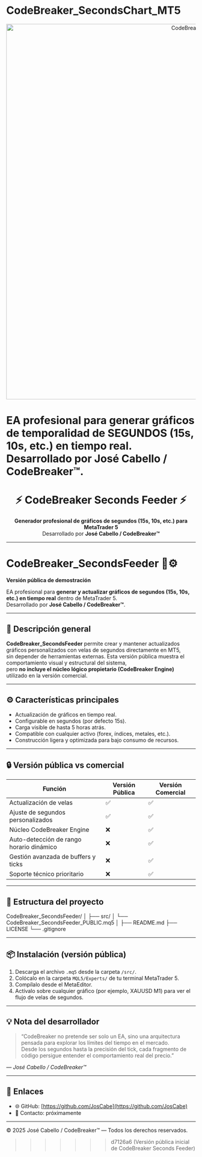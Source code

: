 

# CodeBreaker_SecondsChart_MT5

<p align="center">
  <img src="https://github.com/JosCabe/CodeBreaker_SecondsFeeder/blob/main/CODEBREAKER%20banner111x.png?raw=true" alt="CodeBreaker Banner" width="1000">
</p>

EA profesional para generar gráficos de temporalidad de SEGUNDOS (15s, 10s, etc.) en tiempo real. Desarrollado por José Cabello / CodeBreaker™.
=======


<h1 align="center">⚡ CodeBreaker Seconds Feeder ⚡</h1>
<p align="center">
  <b>Generador profesional de gráficos de segundos (15s, 10s, etc.) para MetaTrader 5</b><br>
  Desarrollado por <b>José Cabello / CodeBreaker™</b>
</p>

---


# CodeBreaker_SecondsFeeder 🧠⚙️  
**Versión pública de demostración**

EA profesional para **generar y actualizar gráficos de segundos (15s, 10s, etc.) en tiempo real** dentro de MetaTrader 5.  
Desarrollado por **José Cabello / CodeBreaker™**.

---

## 🧩 Descripción general

**CodeBreaker_SecondsFeeder** permite crear y mantener actualizados gráficos personalizados con velas de segundos directamente en MT5,  
sin depender de herramientas externas. Esta versión pública muestra el comportamiento visual y estructural del sistema,  
pero **no incluye el núcleo lógico propietario (CodeBreaker Engine)** utilizado en la versión comercial.

---

## ⚙️ Características principales

- Actualización de gráficos en tiempo real.  
- Configurable en segundos (por defecto 15s).  
- Carga visible de hasta 5 horas atrás.  
- Compatible con cualquier activo (forex, índices, metales, etc.).  
- Construcción ligera y optimizada para bajo consumo de recursos.

---

## 🔒 Versión pública vs comercial

| Función | Versión Pública | Versión Comercial |
|----------|------------------|------------------|
| Actualización de velas | ✅ | ✅ |
| Ajuste de segundos personalizados | ✅ | ✅ |
| Núcleo CodeBreaker Engine | ❌ | ✅ |
| Auto-detección de rango horario dinámico | ❌ | ✅ |
| Gestión avanzada de buffers y ticks | ❌ | ✅ |
| Soporte técnico prioritario | ❌ | ✅ |

---

## 📁 Estructura del proyecto

CodeBreaker_SecondsFeeder/
│
├── src/
│ └── CodeBreaker_SecondsFeeder_PUBLIC.mq5
│
├── README.md
├── LICENSE
└── .gitignore

---

## 📦 Instalación (versión pública)

1. Descarga el archivo `.mq5` desde la carpeta `/src/`.
2. Colócalo en la carpeta `MQL5/Experts/` de tu terminal MetaTrader 5.
3. Compílalo desde el MetaEditor.
4. Actívalo sobre cualquier gráfico (por ejemplo, XAUUSD M1) para ver el flujo de velas de segundos.

---

## 💡 Nota del desarrollador

> “CodeBreaker no pretende ser solo un EA, sino una arquitectura pensada para explorar los límites del tiempo en el mercado.  
> Desde los segundos hasta la precisión del tick, cada fragmento de código persigue entender el comportamiento real del precio.”

— *José Cabello / CodeBreaker™*

---

## 🔗 Enlaces

- 🌐 GitHub: [https://github.com/JosCabe](https://github.com/JosCabe)
- 💬 Contacto: próximamente

---

© 2025 José Cabello / CodeBreaker™ — Todos los derechos reservados.
>>>>>>> d7126a6 (Versión pública inicial de CodeBreaker Seconds Feeder)
